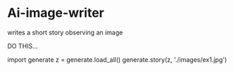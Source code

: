 # Ai-image-writer
writes a short story observing an image

DO THIS...

import generate
z = generate.load_all()
generate.story(z, './images/ex1.jpg')

